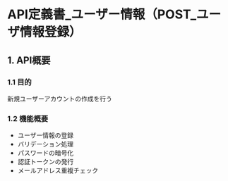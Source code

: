 # API定義書_ユーザー情報（POST_ユーザ情報登録）

## 1. API概要

### 1.1 目的
新規ユーザーアカウントの作成を行う

### 1.2 機能概要
- ユーザー情報の登録
- バリデーション処理
- パスワードの暗号化
- 認証トークンの発行
- メールアドレス重複チェック